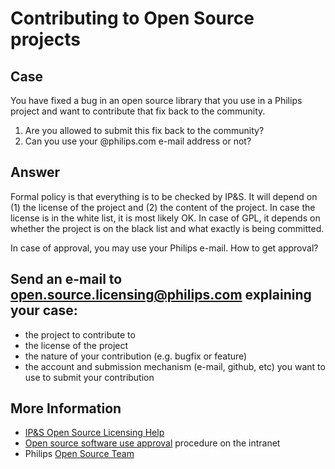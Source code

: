 # Contributing to Open Source projects
## Case
You have fixed a bug in an open source library that you use in a Philips project and want to contribute that fix back to the community.
1. Are you allowed to submit this fix back to the community?
1. Can you use your @philips.com e-mail address or not?

## Answer
Formal policy is that everything is to be checked by IP&S. It will depend on (1) the license of the project and (2) the content of the project. In case the license is in the white list, it is most likely OK. In case of GPL, it depends on whether the project is on the black list and what exactly is being committed.

In case of approval, you may use your Philips e-mail.
How to get approval?

## Send an e-mail to open.source.licensing@philips.com explaining your case:
+ the project to contribute to
+ the license of the project
+ the nature of your contribution (e.g. bugfix or feature)
+ the account and submission mechanism (e-mail, github, etc) you want to use to submit your contribution

## More Information
+ [IP&S Open Source Licensing Help](mailto:Open.Source.Licensing@philips.com)
+ [Open source software use approval](https://intranet.philips.com/pages/open-source-software-use-approval-procedure.aspx) procedure on the intranet
+ Philips [Open Source Team](https://teams.microsoft.com/l/team/19%3a1597edd0299a4f68b91fa4940cea417c%40thread.skype/conversations?groupId=edea67d2-7e4d-4c02-84c6-bd462eba14df&tenantId=1a407a2d-7675-4d17-8692-b3ac285306e4)
